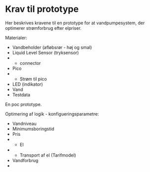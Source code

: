 Krav til prototype
====

Her beskrives kravene til en prototype for at vandpumpesystem, der optimerer strømforbrug efter elpriser.

Materialer:
- Vandbeholder (afløbsrør - høj og smal)
- Liquid Level Sensor (tryksensor)
- - connector
- Pico
- - Strøm til pico
- LED (indikator)
- Vand
- Testdata


En poc prototype.



Optimering af logik - konfigueringsparametre:
- Vandniveau
- Minimumsboringstid
- Pris
- - El
- - Transport af el (Tarifmodel)
- Vandforbrug
- 





